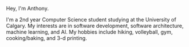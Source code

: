 Hey, I'm Anthony.

I'm a 2nd year Computer Science student studying at the University of Calgary. 
My interests are in software development, software architecture, machine learning, and AI.
My hobbies include hiking, volleyball, gym, cooking/baking, and 3-d printing.





<!---
anthonyych4n/anthonyych4n is a ✨ special ✨ repository because its `README.md` (this file) appears on your GitHub profile.
You can click the Preview link to take a look at your changes.
--->
